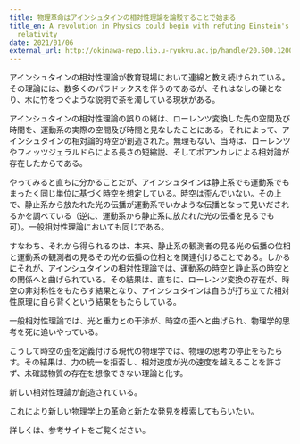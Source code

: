```yaml
---
title: 物理革命はアインシュタインの相対性理論を論駁することで始まる
title_en: A revolution in Physics could begin with refuting Einstein's theory of
  relativity
date: 2021/01/06
external_url: http://okinawa-repo.lib.u-ryukyu.ac.jp/handle/20.500.12001/20766
---
```

アインシュタインの相対性理論が教育現場において連綿と教え続けられている。その理論には、数多くのパラドックスを伴うのであるが、それはなしの礫となり、木に竹をつぐような説明で茶を濁している現状がある。

アインシュタインの相対性理論の誤りの緒は、ローレンツ変換した先の空間及び時間を、運動系の実際の空間及び時間と見なしたことにある。それによって、アインシュタインの相対論的時空が創造された。無理もない、当時は、ローレンツやフィッツジェラルドらによる長さの短縮説、そしてポアンカレによる相対論が存在したからである。

やってみると直ちに分かることだが、アインシュタインは静止系でも運動系でもまったく同じ単位に基づく時空を想定している。時空は歪んでいない。その上で、静止系から放たれた光の伝播が運動系でいかような伝播となって見いだされるかを調べている（逆に、運動系から静止系に放たれた光の伝播を見るでも可）。一般相対性理論においても同じである。

すなわち、それから得られるのは、本来、静止系の観測者の見る光の伝播の位相と運動系の観測者の見るその光の伝播の位相とを関連付けることである。しかるにそれが、アインシュタインの相対性理論では、運動系の時空と静止系の時空との関係へと曲げられている。その結果は、直ちに、ローレンツ変換の存在が、時空の非対称性をもたらす結果となり、アインシュタインは自らが打ち立てた相対性原理に自ら背くという結果をもたらしている。

一般相対性理論では、光と重力との干渉が、時空の歪へと曲げられ、物理学的思考を死に追いやっている。

こうして時空の歪を定義付ける現代の物理学では、物理の思考の停止をもたらす。その結果は、力の統一を拒否し、相対速度が光の速度を越えることを許さず、未確認物質の存在を想像できない理論と化す。

新しい相対性理論が創造されている。

これにより新しい物理学上の革命と新たな発見を模索してもらいたい。

詳しくは、参考サイトをご覧ください。